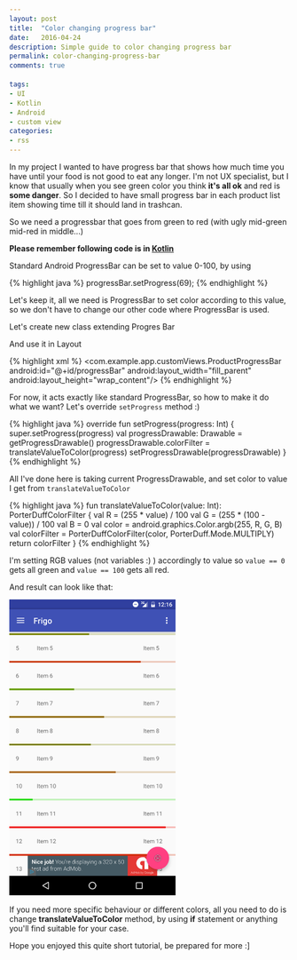 ```yaml
---
layout: post
title:  "Color changing progress bar"
date:   2016-04-24
description: Simple guide to color changing progress bar
permalink: color-changing-progress-bar
comments: true

tags:
- UI
- Kotlin
- Android
- custom view
categories:
- rss
---
```


In my project I wanted to have progress bar that shows how much time you have until
your food is not good to eat any longer. I'm not UX specialist, but I know that
usually when you see green color you think **it's all ok** and red is **some danger**.
So I decided to have small progress bar in each product list item
showing time till it should land in trashcan.


So we need a progressbar that goes from green to red (with ugly mid-green mid-red in middle...)

**Please remember following code is in [Kotlin][kotlin]**

Standard Android ProgressBar can be set to value 0-100, by using

{% highlight java %}
    progressBar.setProgress(69);
{% endhighlight %}

Let's keep it, all we need is ProgressBar to set color according to this value, so we don't
have to change our other code where ProgressBar is used.

Let's create new class extending Progres Bar

<script src="https://gist.github.com/asvid/ddcb0907c5fea68639b57b38ca03dabe.js"></script>

And use it in Layout

{% highlight xml %}
    <com.example.app.customViews.ProductProgressBar
            android:id="@+id/progressBar"
            android:layout_width="fill_parent"
            android:layout_height="wrap_content"/>
{% endhighlight %}

For now, it acts exactly like standard ProgressBar, so how to make it do what we want?
Let's override `setProgress` method :)

{% highlight java %}
    override fun setProgress(progress: Int) {
        super.setProgress(progress)
        val progressDrawable: Drawable = getProgressDrawable()
        progressDrawable.colorFilter = translateValueToColor(progress)
        setProgressDrawable(progressDrawable)
    }
{% endhighlight %}

All I've done here is taking current ProgressDrawable, and set color to value I get from `translateValueToColor`

{% highlight java %}
   fun translateValueToColor(value: Int): PorterDuffColorFilter {
       val R = (255 * value) / 100
       val G = (255 * (100 - value)) / 100
       val B = 0
       val color = android.graphics.Color.argb(255, R, G, B)
       val colorFilter = PorterDuffColorFilter(color, PorterDuff.Mode.MULTIPLY)
       return colorFilter
   }
{% endhighlight %}

I'm setting RGB values (not variables :) ) accordingly to value so `value == 0` gets all green and `value == 100` gets all red.

And result can look like that:

<img src="/assets/Screenshot_20160424-001620.png" alt="alt text" width="300px"/>

If you need more specific behaviour or different colors, all you need to do is change **translateValueToColor** method, by using **if** statement or anything you'll find suitable for your case.

Hope you enjoyed this quite short tutorial, be prepared for more :]

[kotlin]: https://kotlinlang.org/

